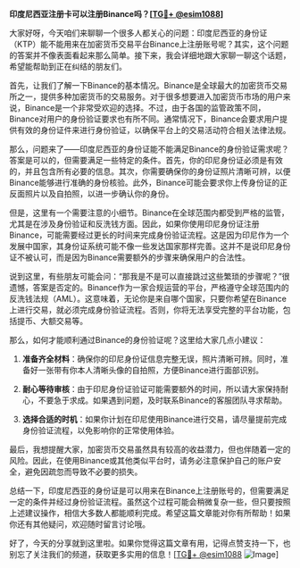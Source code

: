 **印度尼西亚注册卡可以注册Binance吗？[[TG💪+ @esim1088](https://t.me/s/esim1088)]**

大家好呀，今天咱们来聊聊一个很多人都关心的问题：印度尼西亚的身份证（KTP）能不能用来在加密货币交易平台Binance上注册账号呢？其实，这个问题的答案并不像表面看起来那么简单。接下来，我会详细地跟大家聊一聊这个话题，希望能帮助到正在纠结的朋友们。

首先，让我们了解一下Binance的基本情况。Binance是全球最大的加密货币交易所之一，提供多种加密货币的交易服务。对于很多想要进入加密货币市场的用户来说，Binance是一个非常受欢迎的选择。不过，由于各国的监管政策不同，Binance对用户的身份验证要求也有所不同。通常情况下，Binance会要求用户提供有效的身份证件来进行身份验证，以确保平台上的交易活动符合相关法律法规。

那么，问题来了——印度尼西亚的身份证能不能满足Binance的身份验证需求呢？答案是可以的，但需要满足一些特定的条件。首先，你的印尼身份证必须是有效的，并且包含所有必要的信息。其次，你需要确保你的身份证照片清晰可辨，以便Binance能够进行准确的身份核验。此外，Binance可能会要求你上传身份证的正反面照片以及自拍照，以进一步确认你的身份。

但是，这里有一个需要注意的小细节。Binance在全球范围内都受到严格的监管，尤其是在涉及身份验证和反洗钱方面。因此，如果你使用印尼身份证注册Binance，可能需要经过更长的时间来完成身份验证流程。这是因为印尼作为一个发展中国家，其身份证系统可能不像一些发达国家那样完善。这并不是说印尼身份证不被认可，而是因为Binance需要额外的步骤来确保用户的合法性。

说到这里，有些朋友可能会问：“那我是不是可以直接跳过这些繁琐的步骤呢？”很遗憾，答案是否定的。Binance作为一家合规运营的平台，严格遵守全球范围内的反洗钱法规（AML）。这意味着，无论你是来自哪个国家，只要你希望在Binance上进行交易，就必须完成身份验证流程。否则，你将无法享受完整的平台功能，包括提币、大额交易等。

那么，如何才能顺利通过Binance的身份验证呢？这里给大家几点小建议：

1. **准备齐全材料**：确保你的印尼身份证信息完整无误，照片清晰可辨。同时，准备好一张带有你本人清晰头像的自拍照，方便Binance进行面部识别。
   
2. **耐心等待审核**：由于印尼身份证验证可能需要额外的时间，所以请大家保持耐心，不要急于求成。如果遇到问题，及时联系Binance的客服团队寻求帮助。

3. **选择合适的时机**：如果你计划在印尼使用Binance进行交易，请尽量提前完成身份验证流程，以免影响你的正常使用体验。

最后，我想提醒大家，加密货币交易虽然具有较高的收益潜力，但也伴随着一定的风险。因此，在使用Binance或其他类似平台时，请务必注意保护自己的账户安全，避免因疏忽而导致不必要的损失。

总结一下，印度尼西亚的身份证是可以用来在Binance上注册账号的，但需要满足一定的条件并经过身份验证流程。虽然这个过程可能会稍微复杂一些，但只要按照上述建议操作，相信大多数人都能顺利完成。希望这篇文章能对你有所帮助！如果你还有其他疑问，欢迎随时留言讨论哦。

好了，今天的分享就到这里啦。如果你觉得这篇文章有用，记得点赞支持一下，也别忘了关注我们的频道，获取更多实用的信息！[[TG💪+ @esim1088](https://t.me/s/esim1088) ![Image](https://i.postimg.cc/4NQfJmqS/Snipaste-2025-05-13-00-14-12.png)]